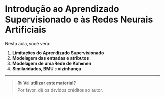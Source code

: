 # Introdução ao Aprendizado Supervisionado e às Redes Neurais Artificiais

Nesta aula, você verá:

1. **Limitações do Aprendizado Supervisionado**  
2. **Modelagem das entradas e atributos**  
3. **Modelagem de uma Rede de Kohonen**   
4. **Similaridades, BMU e vizinhança**  

---

> 📚 **Vai utilizar este material?**  
> Por favor, dê os devidos créditos ao autor.
